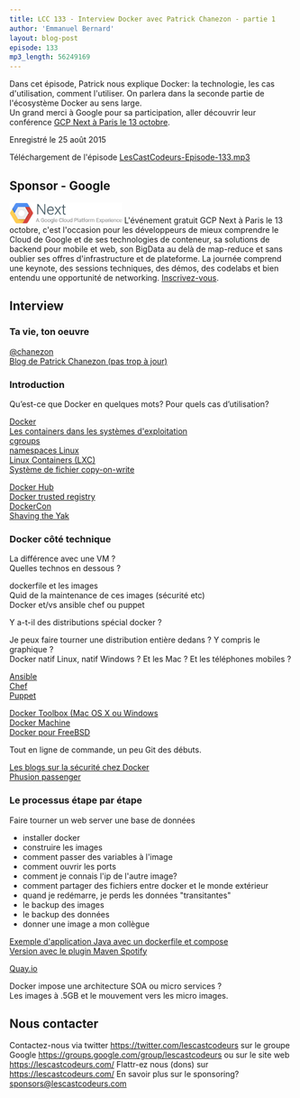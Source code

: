 ```yaml
---
title: LCC 133 - Interview Docker avec Patrick Chanezon - partie 1
author: 'Emmanuel Bernard'
layout: blog-post
episode: 133
mp3_length: 56249169
---
```

Dans cet épisode, Patrick nous explique Docker: la technologie, les cas d'utilisation, comment l'utiliser.
On parlera dans la seconde partie de l'écosystème Docker au sens large.  
Un grand merci à Google pour sa participation, aller découvrir leur conférence [GCP Next à Paris le 13 octobre](https://goo.gl/7wWQGv).

Enregistré le 25 août 2015

Téléchargement de l'épisode [LesCastCodeurs-Episode-133.mp3](http://traffic.libsyn.com/lescastcodeurs/LesCastCodeurs-Episode-133.mp3)

## Sponsor - Google

<p class="sponsor">
<img src="/images/promo/sponsors/google-gcpworldtour-200px.png" alt="Google" />
L'événement gratuit GCP Next à Paris le 13 octobre, c'est l'occasion pour les développeurs de mieux comprendre le Cloud de Google
et de ses technologies de conteneur, sa solutions de backend pour mobile et web, son BigData au delà de map-reduce
et sans oublier ses offres d'infrastructure et de plateforme.
La journée comprend une keynote, des sessions techniques, des démos, des codelabs et bien entendu une opportunité de networking.
<a href="https://goo.gl/7wWQGv">Inscrivez-vous</a>.
</p>

## Interview

### Ta vie, ton oeuvre

[@chanezon](https://twitter.com/chanezon)  
[Blog de Patrick Chanezon (pas trop à jour)](http://wordpress.chanezon.com)  

### Introduction

Qu’est-ce que Docker en quelques mots?
Pour quels cas d’utilisation?

[Docker](https://www.docker.com)  
[Les containers dans les systèmes d'exploitation](https://en.wikipedia.org/wiki/Operating-system-level_virtualization)  
[cgroups](https://en.wikipedia.org/wiki/Cgroups)  
[namespaces Linux](http://man7.org/linux/man-pages/man7/namespaces.7.html)  
[Linux Containers (LXC)](https://linuxcontainers.org)  
[Système de fichier copy-on-write](https://en.wikipedia.org/wiki/Copy-on-write#Copy-on-write_in_storage_media)  

[Docker Hub](https://hub.docker.com)  
[Docker trusted registry](https://www.docker.com/docker-trusted-registry)  
[DockerCon](http://europe-2015.dockercon.com)  
[Shaving the Yak](http://www.hanselman.com/blog/YakShavingDefinedIllGetThatDoneAsSoonAsIShaveThisYak.aspx)  

### Docker côté technique

La différence avec une VM ?  
Quelles technos en dessous ?  

dockerfile et les images  
Quid de la maintenance de ces images (sécurité etc)  
Docker et/vs ansible chef ou puppet  

Y a-t-il des distributions spécial docker ?

Je peux faire tourner une distribution entière dedans ? Y compris le graphique ?  
Docker natif Linux, natif Windows ? Et les Mac ? Et les téléphones mobiles ?  

[Ansible](http://www.ansible.com)  
[Chef](https://www.chef.io/chef/)  
[Puppet](https://puppetlabs.com)  

[Docker Toolbox (Mac OS X ou Windows](https://www.docker.com/toolbox)  
[Docker Machine](https://www.docker.com/docker-machine)  
[Docker pour FreeBSD](https://wiki.freebsd.org/Docker)  

Tout en ligne de commande, un peu Git des débuts.

[Les blogs sur la sécurité chez Docker](http://blog.docker.com/category/engineering/security-2/)  
[Phusion passenger](https://github.com/phusion/passenger-docker)  

### Le processus étape par étape

Faire tourner un web server une base de données

- installer docker
- construire les images
- comment passer des variables à l'image
- comment ouvrir les ports
- comment je connais l'ip de l'autre image?
- comment partager des fichiers entre docker et le monde extérieur
- quand je redémarre, je perds les données "transitantes"
- le backup des images
- le backup des données
- donner une image a mon collègue

[Exemple d'application Java avec un dockerfile et compose](https://github.com/joshlong/spring-doge)  
[Version avec le plugin Maven Spotify](https://github.com/joshlong/spring-doge/pull/11/commits)  

[Quay.io](https://quay.io)  

Docker impose une architecture SOA ou micro services ?  
Les images à .5GB et le mouvement vers les micro images.

## Nous contacter

Contactez-nous via twitter <https://twitter.com/lescastcodeurs>
sur le groupe Google <https://groups.google.com/group/lescastcodeurs>
ou sur le site web <https://lescastcodeurs.com/>
Flattr-ez nous (dons) sur <https://lescastcodeurs.com/>
En savoir plus sur le sponsoring? sponsors@lescastcodeurs.com
